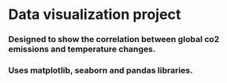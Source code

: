# Data visualization project
### Designed to show the correlation between global co2 emissions and temperature changes.
### Uses matplotlib, seaborn and pandas libraries.
